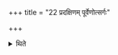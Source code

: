 +++
title = "22 प्रदक्षिणम् पूर्वेणोत्सर्गः"

+++

<details><summary>थिते</summary>

22. (He goes) in the right in the clockwise manner and concludes in the east. Thus first he goes four Yojanas to the south, then two Krośas to the west, then three Krośas to the north, and then one Krośa to the east.  

</details>
